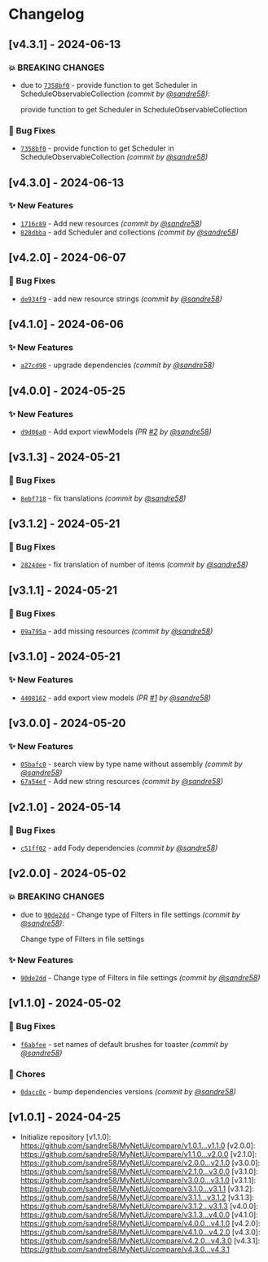 # Changelog

## [v4.3.1] - 2024-06-13
### :boom: BREAKING CHANGES
- due to [`7358bf0`](https://github.com/sandre58/MyNetUi/commit/7358bf0313b2e8535dc218ae20981295fbd57b59) - provide function to get Scheduler in ScheduleObservableCollection *(commit by [@sandre58](https://github.com/sandre58))*:

  provide function to get Scheduler in ScheduleObservableCollection


### :bug: Bug Fixes
- [`7358bf0`](https://github.com/sandre58/MyNetUi/commit/7358bf0313b2e8535dc218ae20981295fbd57b59) - provide function to get Scheduler in ScheduleObservableCollection *(commit by [@sandre58](https://github.com/sandre58))*


## [v4.3.0] - 2024-06-13
### :sparkles: New Features
- [`1716c89`](https://github.com/sandre58/MyNetUi/commit/1716c89eee6097e7ada620dafb57e482b51035c6) - Add new resources *(commit by [@sandre58](https://github.com/sandre58))*
- [`828dbba`](https://github.com/sandre58/MyNetUi/commit/828dbbac2667fb3b6f131e97e5170b134d457316) - add Scheduler and collections *(commit by [@sandre58](https://github.com/sandre58))*


## [v4.2.0] - 2024-06-07
### :bug: Bug Fixes
- [`de934f9`](https://github.com/sandre58/MyNetUi/commit/de934f911fd37be6f99a9a523a7a520379b37c13) - add new resource strings *(commit by [@sandre58](https://github.com/sandre58))*


## [v4.1.0] - 2024-06-06
### :sparkles: New Features
- [`a27cd98`](https://github.com/sandre58/MyNetUi/commit/a27cd980b8a7a361aca71eb2476e0b688bde4996) - upgrade dependencies *(commit by [@sandre58](https://github.com/sandre58))*


## [v4.0.0] - 2024-05-25
### :sparkles: New Features
- [`d9d06a0`](https://github.com/sandre58/MyNetUi/commit/d9d06a0224a30d528c934f2403e0e74147360d75) - Add export viewModels *(PR [#2](https://github.com/sandre58/MyNetUi/pull/2) by [@sandre58](https://github.com/sandre58))*


## [v3.1.3] - 2024-05-21
### :bug: Bug Fixes
- [`8ebf718`](https://github.com/sandre58/MyNetUi/commit/8ebf7189e92ce92a1fa36d70777120ebfc077492) - fix translations *(commit by [@sandre58](https://github.com/sandre58))*


## [v3.1.2] - 2024-05-21
### :bug: Bug Fixes
- [`2824dee`](https://github.com/sandre58/MyNetUi/commit/2824deee99079f9de25abe33298544a6c7a4ab40) - fix translation of number of items *(commit by [@sandre58](https://github.com/sandre58))*


## [v3.1.1] - 2024-05-21
### :bug: Bug Fixes
- [`09a795a`](https://github.com/sandre58/MyNetUi/commit/09a795a8ecafa4e62437830965d8f6b171b2fb3a) - add missing resources *(commit by [@sandre58](https://github.com/sandre58))*


## [v3.1.0] - 2024-05-21
### :sparkles: New Features
- [`4408162`](https://github.com/sandre58/MyNetUi/commit/440816203929c0fc3aa551c1abc254c5dc545f4c) - add export view models *(PR [#1](https://github.com/sandre58/MyNetUi/pull/1) by [@sandre58](https://github.com/sandre58))*


## [v3.0.0] - 2024-05-20
### :sparkles: New Features
- [`05bafc0`](https://github.com/sandre58/MyNetUi/commit/05bafc0d39bf57ff0e9df75496ee9ba8c73c0082) - search view by type name without assembly *(commit by [@sandre58](https://github.com/sandre58))*
- [`67a54ef`](https://github.com/sandre58/MyNetUi/commit/67a54efb9a00eb1aab5202da4815d7baaea551d0) - Add new string resources *(commit by [@sandre58](https://github.com/sandre58))*


## [v2.1.0] - 2024-05-14
### :bug: Bug Fixes
- [`c51ff02`](https://github.com/sandre58/MyNetUi/commit/c51ff02e73ab8fbc6affea5b01dceb81e57d6ea8) - add Fody dependencies *(commit by [@sandre58](https://github.com/sandre58))*


## [v2.0.0] - 2024-05-02
### :boom: BREAKING CHANGES
- due to [`90de2dd`](https://github.com/sandre58/MyNetUi/commit/90de2dd42fffb455ca8413cb187544e0aee9fcce) - Change type of Filters in file settings *(commit by [@sandre58](https://github.com/sandre58))*:

  Change type of Filters in file settings


### :sparkles: New Features
- [`90de2dd`](https://github.com/sandre58/MyNetUi/commit/90de2dd42fffb455ca8413cb187544e0aee9fcce) - Change type of Filters in file settings *(commit by [@sandre58](https://github.com/sandre58))*


## [v1.1.0] - 2024-05-02
### :bug: Bug Fixes
- [`f6abfee`](https://github.com/sandre58/MyNetUi/commit/f6abfee210e69916a5f2055441c7c2722b8de24d) - set names of default brushes for toaster *(commit by [@sandre58](https://github.com/sandre58))*

### :wrench: Chores
- [`0dacc0c`](https://github.com/sandre58/MyNetUi/commit/0dacc0cc220f5e6060eca93f4caac8a19b7702ca) - bump dependencies versions *(commit by [@sandre58](https://github.com/sandre58))*


## [v1.0.1] - 2024-04-25
- Initialize repository
[v1.1.0]: https://github.com/sandre58/MyNetUi/compare/v1.0.1...v1.1.0
[v2.0.0]: https://github.com/sandre58/MyNetUi/compare/v1.1.0...v2.0.0
[v2.1.0]: https://github.com/sandre58/MyNetUi/compare/v2.0.0...v2.1.0
[v3.0.0]: https://github.com/sandre58/MyNetUi/compare/v2.1.0...v3.0.0
[v3.1.0]: https://github.com/sandre58/MyNetUi/compare/v3.0.0...v3.1.0
[v3.1.1]: https://github.com/sandre58/MyNetUi/compare/v3.1.0...v3.1.1
[v3.1.2]: https://github.com/sandre58/MyNetUi/compare/v3.1.1...v3.1.2
[v3.1.3]: https://github.com/sandre58/MyNetUi/compare/v3.1.2...v3.1.3
[v4.0.0]: https://github.com/sandre58/MyNetUi/compare/v3.1.3...v4.0.0
[v4.1.0]: https://github.com/sandre58/MyNetUi/compare/v4.0.0...v4.1.0
[v4.2.0]: https://github.com/sandre58/MyNetUi/compare/v4.1.0...v4.2.0
[v4.3.0]: https://github.com/sandre58/MyNetUi/compare/v4.2.0...v4.3.0
[v4.3.1]: https://github.com/sandre58/MyNetUi/compare/v4.3.0...v4.3.1